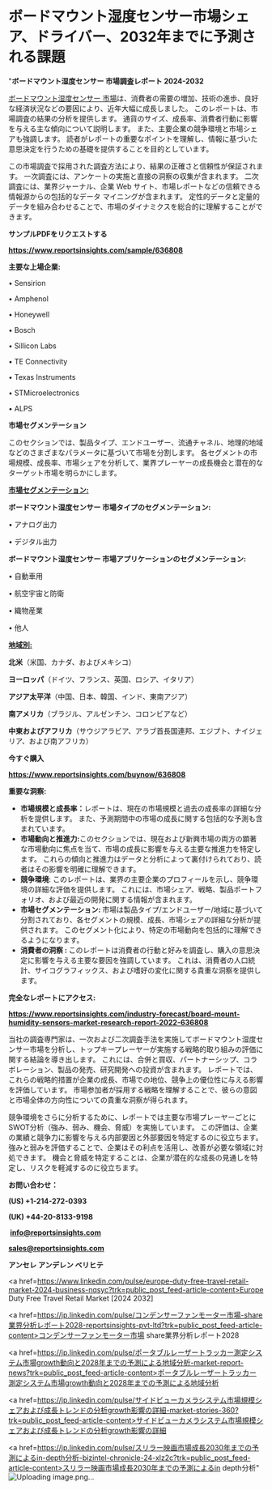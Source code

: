 # ボードマウント湿度センサー市場シェア、ドライバー、2032年までに予測される課題

"<strong>ボードマウント湿度センサー 市場調査レポート 2024-2032</strong>

<a href=https://www.reportsinsights.com/sample/636808>ボードマウント湿度センサー 市場</a>は、消費者の需要の増加、技術の進歩、良好な経済状況などの要因により、近年大幅に成長しました。 このレポートは、市場調査の結果の分析を提供します。 通貨のサイズ、成長率、消費者行動に影響を与える主な傾向について説明します。 また、主要企業の競争環境と市場シェアも強調します。 読者がレポートの重要なポイントを理解し、情報に基づいた意思決定を行うための基礎を提供することを目的としています。

この市場調査で採用された調査方法により、結果の正確さと信頼性が保証されます。 一次調査には、アンケートの実施と直接の洞察の収集が含まれます。 二次調査には、業界ジャーナル、企業 Web サイト、市場レポートなどの信頼できる情報源からの包括的なデータ マイニングが含まれます。 定性的データと定量的データを組み合わせることで、市場のダイナミクスを総合的に理解することができます。

<strong><b>サンプルPDFをリクエストする</b></strong>

<a href=https://www.reportsinsights.com/sample/636808><strong><u>https://www.reportsinsights.com/sample/636808</u></strong></a>

<strong>主要な上場企業:</strong>

• Sensirion

• Amphenol

• Honeywell

• Bosch

• Sillicon Labs

• TE Connectivity

• Texas Instruments

• STMicroelectronics

• ALPS

<strong>市場セグメンテーション</strong>

このセクションでは、製品タイプ、エンドユーザー、流通チャネル、地理的地域などのさまざまなパラメータに基づいて市場を分割します。 各セグメントの市場規模、成長率、市場シェアを分析して、業界プレーヤーの成長機会と潜在的なターゲット市場を明らかにします。

<strong><u>市場セグメンテーション</u></strong><strong><u>:</u></strong>

<strong>ボードマウント湿度センサー 市場タイプのセグメンテーション:</strong>

• アナログ出力

• デジタル出力

<strong>ボードマウント湿度センサー 市場アプリケーションのセグメンテーション:</strong>

• 自動車用

• 航空宇宙と防衛

• 織物産業

• 他人

<strong><u>地域別</u></strong><strong><u>:</u></strong>

<strong>北米</strong>（米国、カナダ、およびメキシコ）

<strong>ヨーロッパ</strong>（ドイツ、フランス、英国、ロシア、イタリア）

<strong>アジア太平洋</strong>（中国、日本、韓国、インド、東南アジア）

<strong>南アメリカ</strong>（ブラジル、アルゼンチン、コロンビアなど）

<strong>中東およびアフリカ</strong>（サウジアラビア、アラブ首長国連邦、エジプト、ナイジェリア、および南アフリカ）

<strong>今すぐ購入</strong>

<a href=https://www.reportsinsights.com/buynow/636808><strong><u>https://www.reportsinsights.com/buynow/636808</u></strong></a>

<strong>重要な洞察:</strong>
<ul>
  <li><strong>市場規模と成長率：</strong>レポートは、現在の市場規模と過去の成長率の詳細な分析を提供します。 また、予測期間中の市場の成長に関する包括的な予測も含まれています。</li>
  <li><strong>市場動向と推進力:</strong>このセクションでは、現在および新興市場の両方の顕著な市場動向に焦点を当て、市場の成長に影響を与える主要な推進力を特定します。 これらの傾向と推進力はデータと分析によって裏付けられており、読者はその影響を明確に理解できます。</li>
  <li><strong>競争環境</strong>: このレポートは、業界の主要企業のプロフィールを示し、競争環境の詳細な評価を提供します。 これには、市場シェア、戦略、製品ポートフォリオ、および最近の開発に関する情報が含まれます。</li>
  <li><strong>市場セグメンテーション: </strong>市場は製品タイプ/エンドユーザー/地域に基づいて分割されており、各セグメントの規模、成長、市場シェアの詳細な分析が提供されます。 このセグメント化により、特定の市場動向を包括的に理解できるようになります。</li>
  <li><strong>消費者の洞察 : </strong>このレポートは消費者の行動と好みを調査し、購入の意思決定に影響を与える主要な要因を強調しています。 これは、消費者の人口統計、サイコグラフィックス、および嗜好の変化に関する貴重な洞察を提供します。</li>
</ul>
<strong>完全なレポートにアクセス:</strong>

<a href=https://www.reportsinsights.com/industry-forecast/board-mount-humidity-sensors-market-research-report-2022-636808><strong><u><b>https://www.reportsinsights.com/industry-forecast/board-mount-humidity-sensors-market-research-report-2022-636808</b></u></strong></a>

当社の調査専門家は、一次および二次調査手法を実施してボードマウント湿度センサー市場を分析し、トップキープレーヤーが実施する戦略的取り組みの評価に関する結論を導き出します。 これには、合併と買収、パートナーシップ、コラボレーション、製品の発売、研究開発への投資が含まれます。 レポートでは、これらの戦略的措置が企業の成長、市場での地位、競争上の優位性に与える影響を評価しています。 市場参加者が採用する戦略を理解することで、彼らの意図と市場全体の方向性についての貴重な洞察が得られます。

競争環境をさらに分析するために、レポートでは主要な市場プレーヤーごとにSWOT分析（強み、弱み、機会、脅威）を実施しています。 この評価は、企業の業績と競争力に影響を与える内部要因と外部要因を特定するのに役立ちます。 強みと弱みを評価することで、企業はその利点を活用し、改善が必要な領域に対処できます。 機会と脅威を特定することは、企業が潜在的な成長の見通しを特定し、リスクを軽減するのに役立ちます。

<strong>お問い合わせ：</strong>

<strong>(US) +1-214-272-0393</strong>

<strong>(UK) +44-20-8133-9198</strong>

<strong> </strong><a href=info@reportsinsights.com><strong><u>info@reportsinsights.com</u></strong></a>

<a href=sales@reportsinsights.com><strong><u>sales@reportsinsights.com</u></strong></a>

<strong>アンセレ アンデレン ベリヒテ</strong>

<a href=https://www.linkedin.com/pulse/europe-duty-free-travel-retail-market-2024-business-nqsyc?trk=public_post_feed-article-content>Europe Duty Free Travel Retail Market [2024 2032]</a>

<a href=https://jp.linkedin.com/pulse/コンデンサーファンモーター市場-share業界分析レポート2028-reportsinsights-pvt-ltd?trk=public_post_feed-article-content>コンデンサーファンモーター市場 share業界分析レポート2028</a>

<a href=https://jp.linkedin.com/pulse/ポータブルレーザートラッカー測定システム市場growth動向と2028年までの予測による地域分析-market-report-news?trk=public_post_feed-article-content>ポータブルレーザートラッカー測定システム市場growth動向と2028年までの予測による地域分析</a>

<a href=https://jp.linkedin.com/pulse/サイドビューカメラシステム市場規模シェアおよび成長トレンドの分析growth影響の詳細-market-stories-360?trk=public_post_feed-article-content>サイドビューカメラシステム市場規模シェアおよび成長トレンドの分析growth影響の詳細</a>

<a href=https://jp.linkedin.com/pulse/スリラー映画市場成長2030年までの予測によるin-depth分析-bizintel-chronicle-24-xlz2c?trk=public_post_feed-article-content>スリラー映画市場成長2030年までの予測によるin depth分析</a>"
![Uploading image.png…]()
